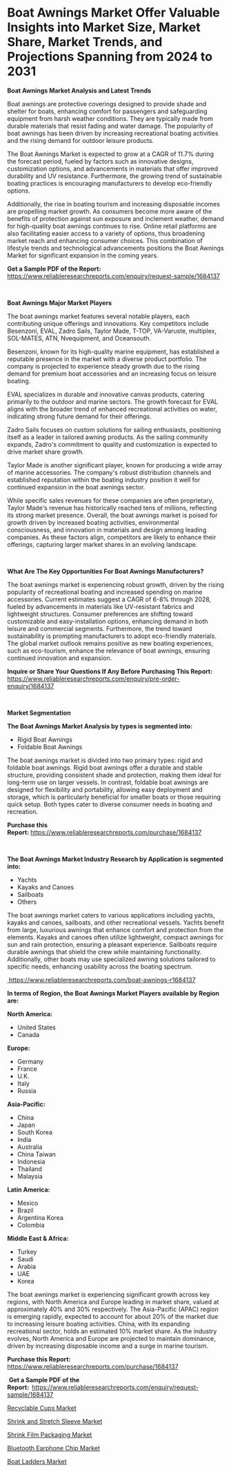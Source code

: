 <p><h1>Boat Awnings Market Offer Valuable Insights into Market Size, Market Share, Market Trends, and Projections Spanning from 2024 to 2031</h1></p><p><strong>Boat Awnings Market Analysis and Latest Trends</strong></p>
<p><p>Boat awnings are protective coverings designed to provide shade and shelter for boats, enhancing comfort for passengers and safeguarding equipment from harsh weather conditions. They are typically made from durable materials that resist fading and water damage. The popularity of boat awnings has been driven by increasing recreational boating activities and the rising demand for outdoor leisure products.</p><p>The Boat Awnings Market is expected to grow at a CAGR of 11.7% during the forecast period, fueled by factors such as innovative designs, customization options, and advancements in materials that offer improved durability and UV resistance. Furthermore, the growing trend of sustainable boating practices is encouraging manufacturers to develop eco-friendly options. </p><p>Additionally, the rise in boating tourism and increasing disposable incomes are propelling market growth. As consumers become more aware of the benefits of protection against sun exposure and inclement weather, demand for high-quality boat awnings continues to rise. Online retail platforms are also facilitating easier access to a variety of options, thus broadening market reach and enhancing consumer choices. This combination of lifestyle trends and technological advancements positions the Boat Awnings Market for significant expansion in the coming years.</p></p>
<p><strong>Get a Sample PDF of the Report:&nbsp;</strong> <a href="https://www.reliableresearchreports.com/enquiry/request-sample/1684137?utm_campaign=121&utm_medium=2&utm_source=Github&utm_content=ia&utm_term=30122024&utm_id=boat-awnings">https://www.reliableresearchreports.com/enquiry/request-sample/1684137</a></p>
<p>&nbsp;</p>
<p><strong>Boat Awnings Major Market Players</strong></p>
<p><p>The boat awnings market features several notable players, each contributing unique offerings and innovations. Key competitors include Besenzoni, EVAL, Zadro Sails, Taylor Made, T-TOP, VA-Varuste, multiplex, SOL-MATES, ATN, Nvequipment, and Oceansouth. </p><p>Besenzoni, known for its high-quality marine equipment, has established a reputable presence in the market with a diverse product portfolio. The company is projected to experience steady growth due to the rising demand for premium boat accessories and an increasing focus on leisure boating.</p><p>EVAL specializes in durable and innovative canvas products, catering primarily to the outdoor and marine sectors. The growth forecast for EVAL aligns with the broader trend of enhanced recreational activities on water, indicating strong future demand for their offerings.</p><p>Zadro Sails focuses on custom solutions for sailing enthusiasts, positioning itself as a leader in tailored awning products. As the sailing community expands, Zadro's commitment to quality and customization is expected to drive market share growth.</p><p>Taylor Made is another significant player, known for producing a wide array of marine accessories. The company's robust distribution channels and established reputation within the boating industry position it well for continued expansion in the boat awnings sector.</p><p>While specific sales revenues for these companies are often proprietary, Taylor Made's revenue has historically reached tens of millions, reflecting its strong market presence. Overall, the boat awnings market is poised for growth driven by increased boating activities, environmental consciousness, and innovation in materials and design among leading companies. As these factors align, competitors are likely to enhance their offerings, capturing larger market shares in an evolving landscape.</p></p>
<p>&nbsp;</p>
<p><strong>What Are The Key Opportunities For Boat Awnings Manufacturers?</strong></p>
<p><p>The boat awnings market is experiencing robust growth, driven by the rising popularity of recreational boating and increased spending on marine accessories. Current estimates suggest a CAGR of 6-8% through 2028, fueled by advancements in materials like UV-resistant fabrics and lightweight structures. Consumer preferences are shifting toward customizable and easy-installation options, enhancing demand in both leisure and commercial segments. Furthermore, the trend toward sustainability is prompting manufacturers to adopt eco-friendly materials. The global market outlook remains positive as new boating experiences, such as eco-tourism, enhance the relevance of boat awnings, ensuring continued innovation and expansion.</p></p>
<p><strong>Inquire or Share Your Questions If Any Before Purchasing This Report:</strong> <a href="https://www.reliableresearchreports.com/enquiry/pre-order-enquiry/1684137?utm_campaign=121&utm_medium=2&utm_source=Github&utm_content=ia&utm_term=30122024&utm_id=boat-awnings">https://www.reliableresearchreports.com/enquiry/pre-order-enquiry/1684137</a></p>
<p>&nbsp;</p>
<p><strong>Market Segmentation</strong></p>
<p><strong>The Boat Awnings Market Analysis by types is segmented into:</strong></p>
<p><ul><li>Rigid Boat Awnings</li><li>Foldable Boat Awnings</li></ul></p>
<p><p>The boat awnings market is divided into two primary types: rigid and foldable boat awnings. Rigid boat awnings offer a durable and stable structure, providing consistent shade and protection, making them ideal for long-term use on larger vessels. In contrast, foldable boat awnings are designed for flexibility and portability, allowing easy deployment and storage, which is particularly beneficial for smaller boats or those requiring quick setup. Both types cater to diverse consumer needs in boating and recreation.</p></p>
<p><strong>Purchase this Report:&nbsp;</strong><a href="https://www.reliableresearchreports.com/purchase/1684137?utm_campaign=121&utm_medium=2&utm_source=Github&utm_content=ia&utm_term=30122024&utm_id=boat-awnings">https://www.reliableresearchreports.com/purchase/1684137</a></p>
<p>&nbsp;</p>
<p><strong>The Boat Awnings Market Industry Research by Application is segmented into:</strong></p>
<p><ul><li>Yachts</li><li>Kayaks and Canoes</li><li>Sailboats</li><li>Others</li></ul></p>
<p><p>The boat awnings market caters to various applications including yachts, kayaks and canoes, sailboats, and other recreational vessels. Yachts benefit from large, luxurious awnings that enhance comfort and protection from the elements. Kayaks and canoes often utilize lightweight, compact awnings for sun and rain protection, ensuring a pleasant experience. Sailboats require durable awnings that shield the crew while maintaining functionality. Additionally, other boats may use specialized awning solutions tailored to specific needs, enhancing usability across the boating spectrum.</p></p>
<p><a href="https://www.reliableresearchreports.com/boat-awnings-r1684137?utm_campaign=121&utm_medium=2&utm_source=Github&utm_content=ia&utm_term=30122024&utm_id=boat-awnings">&nbsp;https://www.reliableresearchreports.com/boat-awnings-r1684137</a></p>
<p><strong>In terms of Region, the Boat Awnings Market Players available by Region are:</strong></p>
<p>
    <p> <strong> North America: </strong>
        <ul>
            <li>United States</li>
            <li>Canada</li>
        </ul>
        </p> 
    <p> <strong> Europe: </strong>
        <ul>
            <li>Germany</li>
            <li>France</li>
            <li>U.K.</li>
            <li>Italy</li>
            <li>Russia</li>
        </ul>
        </p> 
    <p> <strong> Asia-Pacific: </strong>
        <ul>
            <li>China</li>
            <li>Japan</li>
            <li>South Korea</li>
            <li>India</li>
            <li>Australia</li>
            <li>China Taiwan</li>
            <li>Indonesia</li>
            <li>Thailand</li>
            <li>Malaysia</li>
        </ul>
        </p> 
    <p> <strong> Latin America: </strong>
        <ul>
            <li>Mexico</li>
            <li>Brazil</li>
            <li>Argentina Korea</li>
            <li>Colombia</li>
        </ul>
        </p> 
    <p> <strong> Middle East & Africa: </strong>
        <ul>
            <li>Turkey</li>
            <li>Saudi</li>
            <li>Arabia</li>
            <li>UAE</li>
            <li>Korea</li>
        </ul>
    </p>
    </p>
<p><p>The boat awnings market is experiencing significant growth across key regions, with North America and Europe leading in market share, valued at approximately 40% and 30% respectively. The Asia-Pacific (APAC) region is emerging rapidly, expected to account for about 20% of the market due to increasing leisure boating activities. China, with its expanding recreational sector, holds an estimated 10% market share. As the industry evolves, North America and Europe are projected to maintain dominance, driven by increasing disposable income and a surge in marine tourism.</p></p>
<p><strong>Purchase this Report: </strong><a href="https://www.reliableresearchreports.com/purchase/1684137?utm_campaign=121&utm_medium=2&utm_source=Github&utm_content=ia&utm_term=30122024&utm_id=boat-awnings">https://www.reliableresearchreports.com/purchase/1684137</a></p>
<p>&nbsp;<strong>Get a Sample PDF of the Report:&nbsp;&nbsp;</strong><a href="https://www.reliableresearchreports.com/enquiry/request-sample/1684137?utm_campaign=121&utm_medium=2&utm_source=Github&utm_content=ia&utm_term=30122024&utm_id=boat-awnings">https://www.reliableresearchreports.com/enquiry/request-sample/1684137</a></p>
<p><strong></strong></p>
<p><p><a href="https://github.com/sca704osol/Market-Research-Report-List-1/blob/main/recyclable-cups-market.md?utm_campaign=121&utm_medium=2&utm_source=Github&utm_content=ia&utm_term=30122024&utm_id=boat-awnings">Recyclable Cups Market</a></p><p><a href="https://github.com/mauripalmi/Market-Research-Report-List-5/blob/main/shrink-and-stretch-sleeve-market.md?utm_campaign=121&utm_medium=2&utm_source=Github&utm_content=ia&utm_term=30122024&utm_id=boat-awnings">Shrink and Stretch Sleeve Market</a></p><p><a href="https://github.com/kbollin866/Market-Research-Report-List-1/blob/main/shrink-film-packaging-market.md?utm_campaign=121&utm_medium=2&utm_source=Github&utm_content=ia&utm_term=30122024&utm_id=boat-awnings">Shrink Film Packaging Market</a></p><p><a href="https://github.com/sholympia197070/Market-Research-Report-List-1/blob/main/bluetooth-earphone-chip-market.md?utm_campaign=121&utm_medium=2&utm_source=Github&utm_content=ia&utm_term=30122024&utm_id=boat-awnings">Bluetooth Earphone Chip Market</a></p><p><a href="https://github.com/janraimondo83/Market-Research-Report-List-1/blob/main/boat-ladders-market.md?utm_campaign=121&utm_medium=2&utm_source=Github&utm_content=ia&utm_term=30122024&utm_id=boat-awnings">Boat Ladders Market</a></p></p>